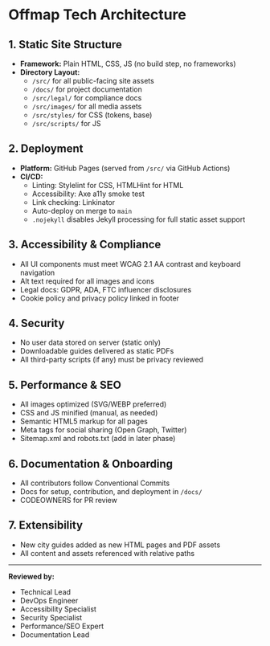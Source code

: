 # Offmap Tech Architecture

## 1. Static Site Structure
- **Framework:** Plain HTML, CSS, JS (no build step, no frameworks)
- **Directory Layout:**
  - `/src/` for all public-facing site assets
  - `/docs/` for project documentation
  - `/src/legal/` for compliance docs
  - `/src/images/` for all media assets
  - `/src/styles/` for CSS (tokens, base)
  - `/src/scripts/` for JS

## 2. Deployment
- **Platform:** GitHub Pages (served from `/src/` via GitHub Actions)
- **CI/CD:**
  - Linting: Stylelint for CSS, HTMLHint for HTML
  - Accessibility: Axe a11y smoke test
  - Link checking: Linkinator
  - Auto-deploy on merge to `main`
  - `.nojekyll` disables Jekyll processing for full static asset support

## 3. Accessibility & Compliance
- All UI components must meet WCAG 2.1 AA contrast and keyboard navigation
- Alt text required for all images and icons
- Legal docs: GDPR, ADA, FTC influencer disclosures
- Cookie policy and privacy policy linked in footer

## 4. Security
- No user data stored on server (static only)
- Downloadable guides delivered as static PDFs
- All third-party scripts (if any) must be privacy reviewed

## 5. Performance & SEO
- All images optimized (SVG/WEBP preferred)
- CSS and JS minified (manual, as needed)
- Semantic HTML5 markup for all pages
- Meta tags for social sharing (Open Graph, Twitter)
- Sitemap.xml and robots.txt (add in later phase)

## 6. Documentation & Onboarding
- All contributors follow Conventional Commits
- Docs for setup, contribution, and deployment in `/docs/`
- CODEOWNERS for PR review

## 7. Extensibility
- New city guides added as new HTML pages and PDF assets
- All content and assets referenced with relative paths

---

**Reviewed by:**
- Technical Lead
- DevOps Engineer
- Accessibility Specialist
- Security Specialist
- Performance/SEO Expert
- Documentation Lead
